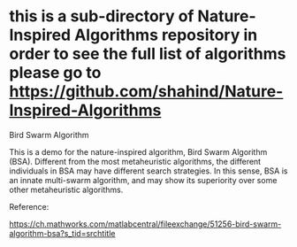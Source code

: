# this is a sub-directory of Nature-Inspired Algorithms repository in order to see the full list of algorithms please go to https://github.com/shahind/Nature-Inspired-Algorithms

Bird Swarm Algorithm

This is a demo for the nature-inspired algorithm, Bird Swarm Algorithm (BSA). Different from the most metaheuristic algorithms, the different individuals in BSA may have different search strategies. In this sense, BSA is an innate multi-swarm algorithm, and may show its superiority over some other metaheuristic algorithms.

Reference:

https://ch.mathworks.com/matlabcentral/fileexchange/51256-bird-swarm-algorithm-bsa?s_tid=srchtitle
